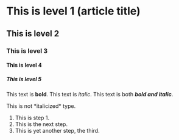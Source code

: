 # This is level 1 (article title)
## This is level 2
### This is level 3
#### This is level 4
##### This is level 5


This text is **bold**.
This text is *italic*.
This text is both ***bold and italic***.

This is not \*italicized\* type.

1. This is step 1.
1. This is the next step.
1. This is yet another step, the third.
